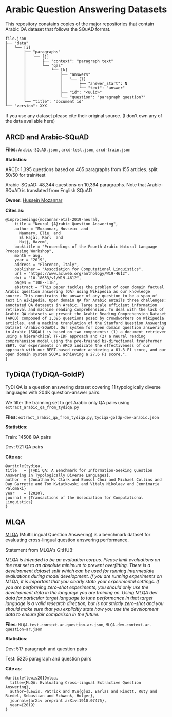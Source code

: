 # Arabic Question Answering Datasets

This repository conatains copies of the major repositories that contain Arabic QA dataset that follows the SQuAD format.

```
file.json
├── "data"
│   └── [i]
│       ├── "paragraphs"
│       │   └── [j]
│       │       ├── "context": "paragraph text"
│       │       └── "qas"
│       │           └── [k]
│       │               ├── "answers"
│       │               │   └── [l]
│       │               │       ├── "answer_start": N
│       │               │       └── "text": "answer"
│       │               ├── "id": "<uuid>"
│       │               └── "question": "paragraph question?"
│       └── "title": "document id"
└── "version": XXX
```

If you use any dataset please cite their original source.  (I don't own any of the data available here)

## ARCD and Arabic-SQuAD

**Files:**
`Arabic-SQuAD.json` , `arcd-test.json`, `arcd-train.json`

**Statistics**:

ARCD: 1,395 questions based on 465 paragraphs from 155 articles. split 50/50 for train/test

Arabic-SQuAD: 48,344 questions on 10,364 paragraphs. Note that Arabic-SQuAD is translated from English SQuAD

**Owner:** [Hussein Mozannar](https://github.com/husseinmozannar/SOQAL)

**Cites as:**
```
@inproceedings{mozannar-etal-2019-neural,
    title = "Neural {A}rabic Question Answering",
    author = "Mozannar, Hussein  and
      Maamary, Elie  and
      El Hajal, Karl  and
      Hajj, Hazem",
    booktitle = "Proceedings of the Fourth Arabic Natural Language Processing Workshop",
    month = aug,
    year = "2019",
    address = "Florence, Italy",
    publisher = "Association for Computational Linguistics",
    url = "https://www.aclweb.org/anthology/W19-4612",
    doi = "10.18653/v1/W19-4612",
    pages = "108--118",
    abstract = "This paper tackles the problem of open domain factual Arabic question answering (QA) using Wikipedia as our knowledge source. This constrains the answer of any question to be a span of text in Wikipedia. Open domain QA for Arabic entails three challenges: annotated QA datasets in Arabic, large scale efficient information retrieval and machine reading comprehension. To deal with the lack of Arabic QA datasets we present the Arabic Reading Comprehension Dataset (ARCD) composed of 1,395 questions posed by crowdworkers on Wikipedia articles, and a machine translation of the Stanford Question Answering Dataset (Arabic-SQuAD). Our system for open domain question answering in Arabic (SOQAL) is based on two components: (1) a document retriever using a hierarchical TF-IDF approach and (2) a neural reading comprehension model using the pre-trained bi-directional transformer BERT. Our experiments on ARCD indicate the effectiveness of our approach with our BERT-based reader achieving a 61.3 F1 score, and our open domain system SOQAL achieving a 27.6 F1 score.",
}
```

## TyDiQA (TyDiQA-GoldP)

TyDi QA is a question answering dataset covering 11 typologically diverse languages with 204K question-answer pairs.

We filter the trainning set to get Arabic only QA pairs using `extract_arabic_qa_from_tydiqa.py`

**Files:**
`extract_arabic_qa_from_tydiqa.py`, `tydiqa-goldp-dev-arabic.json`

**Statistics**:

Train: 14508 QA pairs

Dev: 921 QA pairs

**Cite as**:
```
@article{tydiqa,
title   = {TyDi QA: A Benchmark for Information-Seeking Question Answering in Typologically Diverse Languages},
author  = {Jonathan H. Clark and Eunsol Choi and Michael Collins and Dan Garrette and Tom Kwiatkowski and Vitaly Nikolaev and Jennimaria Palomaki}
year    = {2020},
journal = {Transactions of the Association for Computational Linguistics}
}
```

## MLQA 

[MLQA](https://github.com/facebookresearch/MLQA) (MultiLingual Question Answering) is a benchmark dataset for evaluating cross-lingual question answering performance.

Statement from MLQA's GitHUB:

*MLQA is intended to be an evaluation corpus. Please limit evaluations on the test set to an absolute minimum to prevent overfitting. There is a development dataset split which can be used for running intermediate evaluations during model development.*
*If you are running experiments on MLQA, it is important that you clearly state your experimental settings. If you are performing zero-shot experiments, you should only use the development data in the language you are training on. Using MLQA dev data for particular target language to tune performance in that target language is a valid research direction, but is not strictly zero-shot and you should make sure that you explicitly state how you use the development data to ensure fair comparison in the future.*

**Files**:
`MLQA-test-context-ar-question-ar.json`, `MLQA-dev-context-ar-question-ar.json`

**Statistics**:

Dev: 517 paragraph and question pairs

Test: 5225 paragraph and question pairs

**Cite as**:
```
@article{lewis2019mlqa,
  title={MLQA: Evaluating Cross-lingual Extractive Question Answering},
  author={Lewis, Patrick and O\u{g}uz, Barlas and Rinott, Ruty and Riedel, Sebastian and Schwenk, Holger},
  journal={arXiv preprint arXiv:1910.07475},
  year={2019}
}
```


